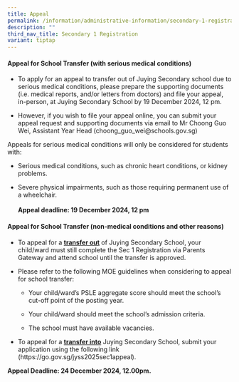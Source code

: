 ```yaml
---
title: Appeal
permalink: /information/administrative-information/secondary-1-registration/appeal/
description: ""
third_nav_title: Secondary 1 Registration
variant: tiptap
---
```

<h4><strong>Appeal for School Transfer (with serious medical conditions)</strong></h4>
<ul data-tight="true" class="tight">
<li>
<p>To apply for an appeal to transfer out of Juying Secondary school due
to serious medical conditions, please prepare the supporting documents
(i.e. medical reports, and/or letters from doctors) and file your appeal,
in-person, at Juying Secondary School by 19 December 2024, 12 pm.</p>
</li>
<li>
<p>However, if you wish to file your appeal online, you can submit your appeal
request and supporting documents via email to Mr Choong Guo Wei, Assistant
Year Head (<a rel="noopener noreferrer nofollow" target="_blank">choong_guo_wei@schools.gov.sg</a>)</p>
</li>
</ul>
<p>Appeals for serious medical conditions will only be considered for students
with:</p>
<ul data-tight="true" class="tight">
<li>
<p>Serious medical conditions, such as chronic heart conditions, or kidney
problems.</p>
</li>
<li>
<p>Severe physical impairments, such as those requiring permanent use of
a wheelchair.
<br>
<br><strong>Appeal deadline: 19 December 2024, 12 pm</strong>
</p>
</li>
</ul>
<h4><strong>Appeal for School Transfer (non-medical conditions and other reasons)</strong></h4>
<ul data-tight="true" class="tight">
<li>
<p>To appeal for a <strong><u>transfer out</u></strong> of Juying Secondary
School, your child/ward must still complete the Sec 1 Registration via
Parents Gateway and attend school until the transfer is approved.</p>
</li>
<li>
<p>Please refer to the following MOE guidelines when considering to appeal
for school transfer:</p>
<ul data-tight="true" class="tight">
<li>
<p>Your child/ward’s PSLE aggregate score should meet the school’s cut-off
point of the posting year.</p>
</li>
<li>
<p>Your child/ward should meet the school’s admission criteria.</p>
</li>
<li>
<p>The school must have available vacancies.</p>
</li>
</ul>
</li>
<li>
<p>To appeal for a <strong><u>transfer into</u></strong> Juying Secondary School,
submit your application using the following link (<a rel="noopener noreferrer nofollow" target="_blank">https://go.gov.sg/jyss2025sec1appeal</a>).</p>
</li>
</ul>
<p><strong>Appeal Deadline: 24 December 2024, 12.00pm.</strong>
</p>
<p></p>